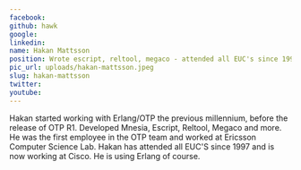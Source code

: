 ```yaml
---
facebook: 
github: hawk
google: 
linkedin: 
name: Hakan Mattsson
position: Wrote escript, reltool, megaco - attended all EUC's since 1997
pic_url: uploads/hakan-mattsson.jpeg
slug: hakan-mattsson
twitter: 
youtube: 
---
```

<p>Hakan started working with Erlang/OTP the previous millennium, before the release of OTP R1. Developed Mnesia, Escript, Reltool, Megaco and more. He was the first employee in the OTP team and worked at Ericsson Computer Science Lab. Hakan has attended all EUC&#39;S since 1997 and is now working at Cisco. He is using Erlang of course.</p>
